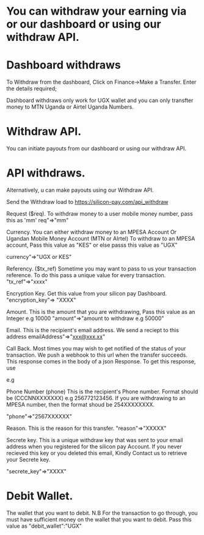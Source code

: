 # You can withdraw your earning via or our dashboard or using our withdraw API.

# Dashboard withdraws

To Withdraw from the dashboard, Click on Finance->Make a Transfer.
Enter the details required;

Dashboard withdraws only work for UGX wallet and you can only transfter money to MTN Uganda or Airtel Uganda Numbers.

# Withdraw API.

You can initiate payouts from our dashboard or using our withdraw API.

# API withdraws.

Alternatively, u can make payouts using our Withdraw API.

Send the Withdraw load to https://silicon-pay.com/api_withdraw

Request ($req).
To withdraw money to a user mobile money number, pass this as 'mm'
req"=>"mm"

Currency.
You can either withdraw money to an MPESA Account Or Ugandan Mobile Money Account (MTN or AIrtel)
To withdraw to an MPESA account, Pass this value as "KES" or else passs this value as "UGX"

currency"=>"UGX or KES"

Referency. ($tx_ref)
Sometime you may want to pass to us your transaction reference. To do this pass a unique value for every transaction.
"tx_ref"=>"xxxx"

Encryption Key.
Get this value from your silicon pay Dashboard.
"encryption_key"=> "XXXX"

Amount.
This is the amount that you are withdrawing, Pass this value as an Integer e.g 10000
"amount"=>"amount to withdraw e.g 50000"

Email. This is the recipient's email address. We send a reciept to this address
emailAddress"=>"xxx@xxx.xx"

Call Back.
Most times you may wish to get notified of the status of your transaction. We push a webhook to this url when the transfer succeeds.
This response comes in the body of a json Response.
To get this response, use <?php  file_get_contents("php://input") ?>

e.g <?php $body = file_get_contents("php://input") ?>

Phone Number (phone)
This is the recipient's Phone number. Format should be (CCCNNXXXXXXX) e.g 256772123456.
If you are withdrawing to an MPESA number, then the format shoud be 254XXXXXXXX.

"phone"=>"2567XXXXXX"

Reason.
This is the reason for this transfer.
"reason"=>"XXXXX"

Secrete key.
This is a unique withdraw key that was sent to your email address when you registered for the silicon pay Account.
If you never recieved this key or you deleted this email, Kindly Contact us to retrieve your Secrete key.

"secrete_key"=>"XXXX"

# Debit Wallet.

The wallet that you want to debit.
N.B For the transaction to go through, you must have sufficient money on the wallet that you want to debit.
Pass this value as "debit_wallet":"UGX"
